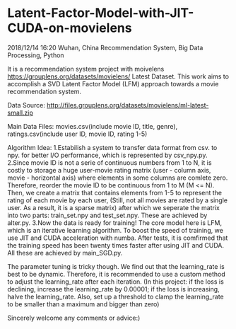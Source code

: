 # Latent-Factor-Model-with-JIT-CUDA-on-movielens
2018/12/14 16:20 Wuhan, China
Recommendation System, Big Data Processing, Python

It is a recommendation system project with moivelens https://grouplens.org/datasets/movielens/ Latest Dataset.
This work aims to accomplish a SVD Latent Factor Model (LFM) approach towards a movie recommendation system. 

Data Source: http://files.grouplens.org/datasets/movielens/ml-latest-small.zip 

Main Data Files: movies.csv(include movie ID, title, genre), ratings.csv(include user ID, movie ID, rating 1-5)

Algorithm Idea: 1.Estabilish a system to transfer data format from csv. to npy. for better I/O performance, which is represented by csv_npy.py. 2.Since movie ID is not a serie of continuous numbers from 1 to N, it is costly to storage a huge user-movie rating matrix (user - column axis, movie - horizontal axis) where elements in some columns are comlete zero. Therefore, reorder the movie ID to be continuous from 1 to M (M <= N). Then, we create a matrix that contains elements from 1-5 to represent the rating of each movie by each user, (Still, not all movies are rated by a single user. As a result, it is a sparse matrix) after which we seperate the matrix into two parts: train_set.npy and test_set.npy. These are achieved by alter.py. 3.Now the data is ready for training! The core model here is LFM, which is an iterative learning algorithm. To boost the speed of training, we use JIT and CUDA acceleration with numba. After tests, it is comfirmed that the training speed has been twenty times faster after using JIT and CUDA. All these are achieved by main_SGD.py.

The parameter tuning is tricky though. We find out that the learning_rate is best to be dynamic. Therefore, it is recommended to use a custom method to adjust the learning_rate after each iteration. (In this project: if the loss is declining, increase the learning_rate by 0.00001; if the loss is increasing, halve the learning_rate. Also, set up a threshold to clamp the learning_rate to be smaller than a maximum and bigger than zero)

Sincerely welcome any comments or advice:)
